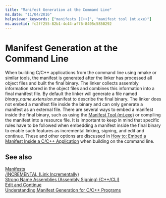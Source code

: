 ```yaml
---
title: "Manifest Generation at the Command Line"
ms.date: "11/04/2016"
helpviewer_keywords: ["manifests [C++]", "manifest tool (mt.exe)"]
ms.assetid: fc2ff255-82b1-4c44-af76-8405c5850292
---
```

# Manifest Generation at the Command Line

When building C/C++ applications from the command line using nmake or similar tools, the manifest is generated after the linker has processed all object files and built the final binary. The linker collects assembly information stored in the object files and combines this information into a final manifest file. By default the linker will generate a file named *binary_name*.*extension*.manifest to describe the final binary. The linker does not embed a manifest file inside the binary and can only generate a manifest as an external file. There are several ways to embed a manifest inside the final binary, such as using the [Manifest Tool (mt.exe)](/windows/win32/sbscs/mt-exe) or compiling the manifest into a resource file. It is important to keep in mind that specific rules have to be followed when embedding a manifest inside the final binary to enable such features as incremental linking, signing, and edit and continue. These and other options are discussed in [How to: Embed a Manifest Inside a C/C++ Application](how-to-embed-a-manifest-inside-a-c-cpp-application.md) when building on the command line.

## See also

[Manifests](/windows/win32/sbscs/manifests)<br/>
[/INCREMENTAL (Link Incrementally)](reference/incremental-link-incrementally.md)<br/>
[Strong Name Assemblies (Assembly Signing) (C++/CLI)](../dotnet/strong-name-assemblies-assembly-signing-cpp-cli.md)<br/>
[Edit and Continue](/visualstudio/debugger/edit-and-continue)<br/>
[Understanding Manifest Generation for C/C++ Programs](understanding-manifest-generation-for-c-cpp-programs.md)<br/>
